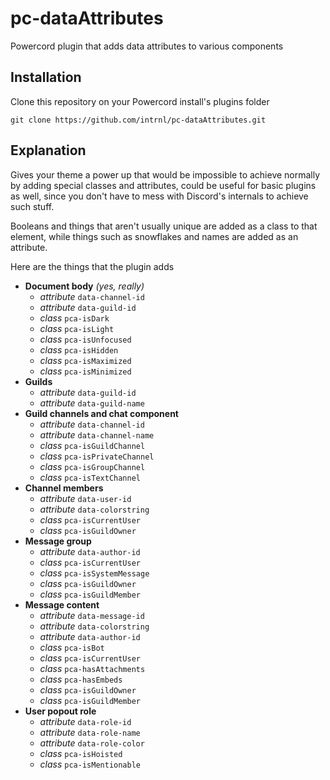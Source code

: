 # pc-dataAttributes

Powercord plugin that adds data attributes to various components

## Installation

Clone this repository on your Powercord install's plugins folder

```
git clone https://github.com/intrnl/pc-dataAttributes.git
```

## Explanation

Gives your theme a power up that would be impossible to achieve normally by adding special classes and attributes, could be useful for basic plugins as well, since you don't have to mess with Discord's internals to achieve such stuff.

Booleans and things that aren't usually unique are added as a class to that element, while things such as snowflakes and names are added as an attribute.

Here are the things that the plugin adds

- **Document body** _(yes, really)_
  - _attribute_ `data-channel-id`
  - _attribute_ `data-guild-id`
  - _class_ `pca-isDark`
  - _class_ `pca-isLight`
  - _class_ `pca-isUnfocused`
  - _class_ `pca-isHidden`
  - _class_ `pca-isMaximized`
  - _class_ `pca-isMinimized`
- **Guilds**
  - _attribute_ `data-guild-id`
  - _attribute_ `data-guild-name`
- **Guild channels and chat component**
  - _attribute_ `data-channel-id`
  - _attribute_ `data-channel-name`
  - _class_ `pca-isGuildChannel`
  - _class_ `pca-isPrivateChannel`
  - _class_ `pca-isGroupChannel`
  - _class_ `pca-isTextChannel`
- **Channel members**
  - _attribute_ `data-user-id`
  - _attribute_ `data-colorstring`
  - _class_ `pca-isCurrentUser`
  - _class_ `pca-isGuildOwner`
- **Message group**
  - _attribute_ `data-author-id`
  - _class_ `pca-isCurrentUser`
  - _class_ `pca-isSystemMessage`
  - _class_ `pca-isGuildOwner`
  - _class_ `pca-isGuildMember`
- **Message content**
  - _attribute_ `data-message-id`
  - _attribute_ `data-colorstring`
  - _attribute_ `data-author-id`
  - _class_ `pca-isBot`
  - _class_ `pca-isCurrentUser`
  - _class_ `pca-hasAttachments`
  - _class_ `pca-hasEmbeds`
  - _class_ `pca-isGuildOwner`
  - _class_ `pca-isGuildMember`
- **User popout role**
  - _attribute_ `data-role-id`
  - _attribute_ `data-role-name`
  - _attribute_ `data-role-color`
  - _class_ `pca-isHoisted`
  - _class_ `pca-isMentionable`
